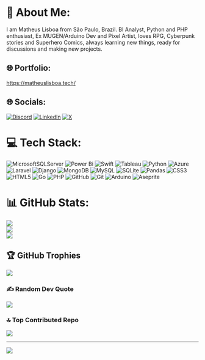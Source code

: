 # 💫 About Me:
I am Matheus Lisboa from São Paulo, Brazil. BI Analyst, Python and PHP enthusiast, Ex MUGEN/Arduino Dev and Pixel Artist, loves RPG, Cyberpunk stories and Superhero Comics, always learning new things, ready for discussions and making new projects.<br>

## 🌐 Portfolio:
  https://matheuslisboa.tech/

## 🌐 Socials:
[![Discord](https://img.shields.io/badge/Discord-%237289DA.svg?logo=discord&logoColor=white)](https://discord.gg/473322601528164352) [![LinkedIn](https://img.shields.io/badge/LinkedIn-%230077B5.svg?logo=linkedin&logoColor=white)](https://linkedin.com/in/https://www.linkedin.com/in/matheuslisboadev/) [![X](https://img.shields.io/badge/X-black.svg?logo=X&logoColor=white)](https://x.com/sapphirusz) 

# 💻 Tech Stack:
![MicrosoftSQLServer](https://img.shields.io/badge/Microsoft%20SQL%20Server-CC2927?style=flat&logo=microsoft%20sql%20server&logoColor=white) ![Power Bi](https://img.shields.io/badge/Microsoft%20Power%20BI-EBBA24?style=flat&logo=microsoft%20power%20bi&logoColor=black) ![Swift](https://img.shields.io/badge/swift-F54A2A?style=flat&logo=swift&logoColor=white) ![Tableau](https://img.shields.io/badge/Tableau-294D84?style=flat&logo=microsoft%20power%20bi&logoColor=black) ![Python](https://img.shields.io/badge/python-3670A0?style=flat&logo=python&logoColor=ffdd54) ![Azure](https://img.shields.io/badge/azure-%230072C6.svg?style=flat&logo=microsoftazure&logoColor=white) ![Laravel](https://img.shields.io/badge/laravel-%23FF2D20.svg?style=flat&logo=laravel&logoColor=white) ![Django](https://img.shields.io/badge/django-%23092E20.svg?style=flat&logo=django&logoColor=white) ![MongoDB](https://img.shields.io/badge/MongoDB-%234ea94b.svg?style=flat&logo=mongodb&logoColor=white) ![MySQL](https://img.shields.io/badge/mysql-4479A1.svg?style=flat&logo=mysql&logoColor=white) ![SQLite](https://img.shields.io/badge/sqlite-%2307405e.svg?style=flat&logo=sqlite&logoColor=white) ![Pandas](https://img.shields.io/badge/pandas-%23150458.svg?style=flat&logo=pandas&logoColor=white) ![CSS3](https://img.shields.io/badge/css3-%231572B6.svg?style=flat&logo=css3&logoColor=white) ![HTML5](https://img.shields.io/badge/html5-%23E34F26.svg?style=flat&logo=html5&logoColor=white) ![Go](https://img.shields.io/badge/go-%2300ADD8.svg?style=flat&logo=go&logoColor=white) ![PHP](https://img.shields.io/badge/php-%23777BB4.svg?style=flat&logo=php&logoColor=white) ![GitHub](https://img.shields.io/badge/github-%23121011.svg?style=flat&logo=github&logoColor=white) ![Git](https://img.shields.io/badge/git-%23F05033.svg?style=flat&logo=git&logoColor=white) ![Arduino](https://img.shields.io/badge/-Arduino-00979D?style=flat&logo=Arduino&logoColor=white) ![Aseprite](https://img.shields.io/badge/Aseprite-FFFFFF?style=flat&logo=Aseprite&logoColor=#7D929E) 


# 📊 GitHub Stats:
![](https://github-readme-stats.vercel.app/api?username=matheuslisboadev&theme=dark&hide_border=false&include_all_commits=false&count_private=false)<br/>
![](https://github-readme-streak-stats.herokuapp.com/?user=matheuslisboadev&theme=dark&hide_border=false)<br/>
![](https://github-readme-stats.vercel.app/api/top-langs/?username=matheuslisboadev&theme=dark&hide_border=false&include_all_commits=false&count_private=false&layout=compact)

## 🏆 GitHub Trophies
![](https://github-profile-trophy.vercel.app/?username=matheuslisboadev&theme=dracula&no-frame=true&no-bg=false&margin-w=4)

### ✍️ Random Dev Quote
![](https://quotes-github-readme.vercel.app/api?type=horizontal&theme=tokyonight)

### 🔝 Top Contributed Repo
![](https://github-contributor-stats.vercel.app/api?username=matheuslisboadev&limit=5&theme=dark&combine_all_yearly_contributions=true)

---
[![](https://visitcount.itsvg.in/api?id=matheuslisboadev&icon=10&color=11)](https://visitcount.itsvg.in)

<!-- Proudly created with GPRM ( https://gprm.itsvg.in ) -->
